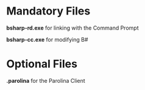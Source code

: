 # Mandatory Files

**bsharp-rd.exe** for linking with the Command Prompt

**bsharp-cc.exe** for modifying B#

# Optional Files

**.parolina** for the Parolina Client


